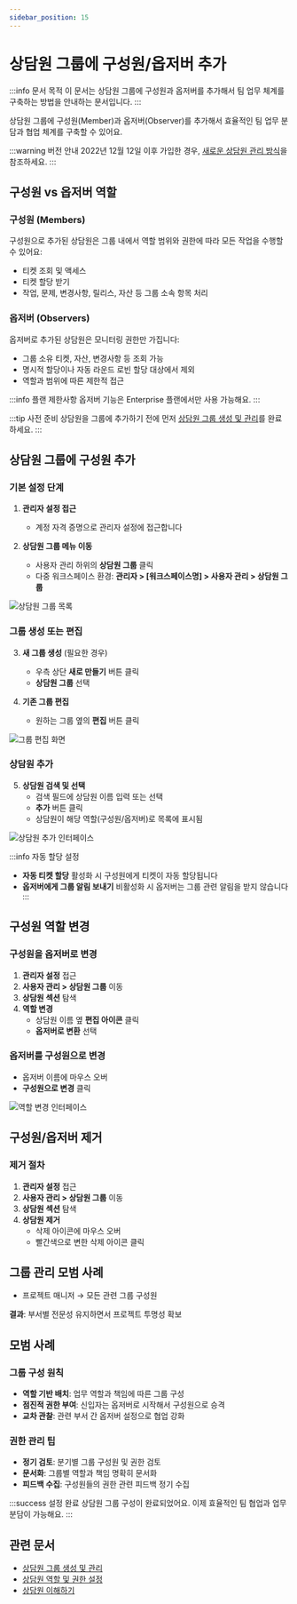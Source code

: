```yaml
---
sidebar_position: 15
---
```


# 상담원 그룹에 구성원/옵저버 추가

:::info 문서 목적
이 문서는 상담원 그룹에 구성원과 옵저버를 추가해서 팀 업무 체계를 구축하는 방법을 안내하는 문서입니다.
:::

상담원 그룹에 구성원(Member)과 옵저버(Observer)를 추가해서 효율적인 팀 업무 분담과 협업 체계를 구축할 수 있어요.

:::warning 버전 안내
2022년 12월 12일 이후 가입한 경우, [새로운 상담원 관리 방식](https://support.freshservice.com/en/support/solutions/articles/50000005579)을 참조하세요.
:::

## 구성원 vs 옵저버 역할

### 구성원 (Members)
구성원으로 추가된 상담원은 그룹 내에서 역할 범위와 권한에 따라 모든 작업을 수행할 수 있어요:
- 티켓 조회 및 액세스
- 티켓 할당 받기
- 작업, 문제, 변경사항, 릴리스, 자산 등 그룹 소속 항목 처리

### 옵저버 (Observers)  
옵저버로 추가된 상담원은 모니터링 권한만 가집니다:
- 그룹 소유 티켓, 자산, 변경사항 등 조회 가능
- 명시적 할당이나 자동 라운드 로빈 할당 대상에서 제외
- 역할과 범위에 따른 제한적 접근

:::info 플랜 제한사항
옵저버 기능은 Enterprise 플랜에서만 사용 가능해요.
:::

:::tip 사전 준비
상담원을 그룹에 추가하기 전에 먼저 [상담원 그룹 생성 및 관리](./create-manage-agent-groups)를 완료하세요.
:::

## 상담원 그룹에 구성원 추가

### 기본 설정 단계

1. **관리자 설정 접근**
   - 계정 자격 증명으로 관리자 설정에 접근합니다

2. **상담원 그룹 메뉴 이동**
   - 사용자 관리 하위의 **상담원 그룹** 클릭
   - 다중 워크스페이스 환경: **관리자 > [워크스페이스명] > 사용자 관리 > 상담원 그룹**

![상담원 그룹 목록](https://s3.amazonaws.com/cdn.freshdesk.com/data/helpdesk/attachments/production/50007051593/original/6JHhA6e_SMVe675w8HzSn_TpnJXZp1yM6Q.png?1669882110)

### 그룹 생성 또는 편집

3. **새 그룹 생성** (필요한 경우)
   - 우측 상단 **새로 만들기** 버튼 클릭
   - **상담원 그룹** 선택

4. **기존 그룹 편집**
   - 원하는 그룹 옆의 **편집** 버튼 클릭

![그룹 편집 화면](https://s3.amazonaws.com/cdn.freshdesk.com/data/helpdesk/attachments/production/50007051601/original/PZ9n5w4cTJ_FRrp4mNGWEdpFVSwQgtyBRg.png?1669882166)

### 상담원 추가

5. **상담원 검색 및 선택**
   - 검색 필드에 상담원 이름 입력 또는 선택
   - **추가** 버튼 클릭
   - 상담원이 해당 역할(구성원/옵저버)로 목록에 표시됨

![상담원 추가 인터페이스](https://s3.amazonaws.com/cdn.freshdesk.com/data/helpdesk/attachments/production/50001184988/original/awQvWz4h48vM6WM9L-5tqVTgmzXWkAju6w.png?1591104845)

:::info 자동 할당 설정
- **자동 티켓 할당** 활성화 시 구성원에게 티켓이 자동 할당됩니다
- **옵저버에게 그룹 알림 보내기** 비활성화 시 옵저버는 그룹 관련 알림을 받지 않습니다
:::

## 구성원 역할 변경

### 구성원을 옵저버로 변경

1. **관리자 설정** 접근
2. **사용자 관리 > 상담원 그룹** 이동
3. **상담원 섹션** 탐색
4. **역할 변경**
   - 상담원 이름 옆 **편집 아이콘** 클릭
   - **옵저버로 변환** 선택

### 옵저버를 구성원으로 변경

- 옵저버 이름에 마우스 오버
- **구성원으로 변경** 클릭

![역할 변경 인터페이스](https://s3.amazonaws.com/cdn.freshdesk.com/data/helpdesk/attachments/production/50007038858/original/f1smF-f2A22RdoGjV1jvrsoY3WGNVFaJ3w.png?1669777529)

## 구성원/옵저버 제거

### 제거 절차

1. **관리자 설정** 접근
2. **사용자 관리 > 상담원 그룹** 이동  
3. **상담원 섹션** 탐색
4. **상담원 제거**
   - 삭제 아이콘에 마우스 오버
   - 빨간색으로 변한 삭제 아이콘 클릭

## 그룹 관리 모범 사례
- 프로젝트 매니저 → 모든 관련 그룹 구성원

**결과**: 부서별 전문성 유지하면서 프로젝트 투명성 확보

## 모범 사례

### 그룹 구성 원칙
- **역할 기반 배치**: 업무 역할과 책임에 따른 그룹 구성
- **점진적 권한 부여**: 신입자는 옵저버로 시작해서 구성원으로 승격
- **교차 관찰**: 관련 부서 간 옵저버 설정으로 협업 강화

### 권한 관리 팁
- **정기 검토**: 분기별 그룹 구성원 및 권한 검토
- **문서화**: 그룹별 역할과 책임 명확히 문서화
- **피드백 수집**: 구성원들의 권한 관련 피드백 정기 수집

:::success 설정 완료
상담원 그룹 구성이 완료되었어요. 이제 효율적인 팀 협업과 업무 분담이 가능해요.
:::

## 관련 문서

- [상담원 그룹 생성 및 관리](./create-manage-agent-groups)
- [상담원 역할 및 권한 설정](./setting-agent-roles-permissions)
- [상담원 이해하기](./understanding-agents)
